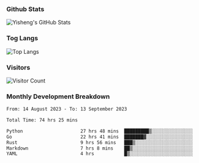 ### Github Stats
![Yisheng's GitHub Stats](https://github-readme-stats-9qabuvhk1-gongyisheng.vercel.app/api?username=gongyisheng&count_private=true&show_icons=true)
### Tog Langs
![Top Langs](https://github-readme-stats-9qabuvhk1-gongyisheng.vercel.app/api/top-langs/?username=gongyisheng&layout=compact)
### Visitors
![Visitor Count](https://profile-counter.glitch.me/gongyisheng/count.svg)
### Monthly Development Breakdown
<!--START_SECTION:waka-->

```txt
From: 14 August 2023 - To: 13 September 2023

Total Time: 74 hrs 25 mins

Python                     27 hrs 48 mins  █████████▒░░░░░░░░░░░░░░░   37.36 %
Go                         22 hrs 41 mins  ███████▓░░░░░░░░░░░░░░░░░   30.48 %
Rust                       9 hrs 56 mins   ███▒░░░░░░░░░░░░░░░░░░░░░   13.35 %
Markdown                   7 hrs 8 mins    ██▒░░░░░░░░░░░░░░░░░░░░░░   09.60 %
YAML                       4 hrs           █▒░░░░░░░░░░░░░░░░░░░░░░░   05.40 %
```

<!--END_SECTION:waka-->
